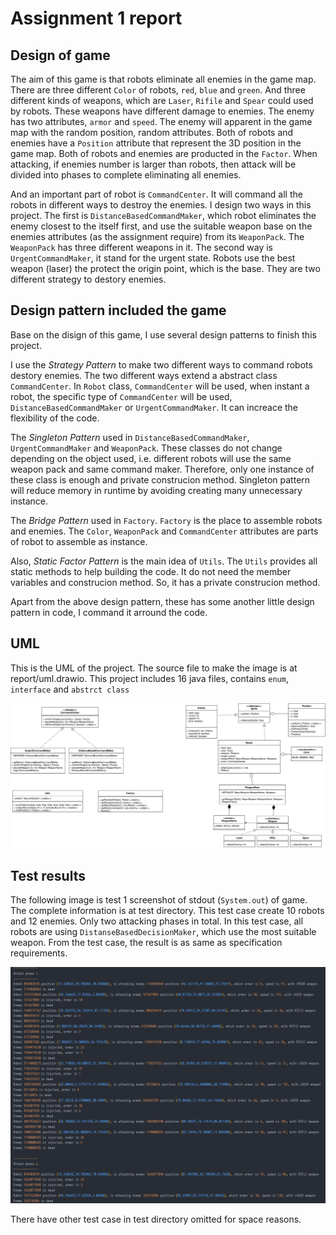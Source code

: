 # Assignment 1 report


## Design of game

The aim of this game is that robots eliminate all enemies in the game map. There are three different `Color` of robots, `red`, `blue` and `green`. And three different kinds of weapons, which are `Laser`, `Rifile` and `Spear` could used by robots. These weapons have different damage to enemies. The enemy has two attributes, `armor` and `speed`. The enemy will apparent in the game map with the random position, random attributes. Both of robots and enemies have a `Position` attribute that represent the 3D position in the game map. Both of robots and enemies are producted in the `Factor`. When attacking, if enemies number is larger than robots, then attack will be divided into phases to complete eliminating all enemies.

And an important part of robot is `CommandCenter`. It will command all the robots in different ways to destroy the enemies. I design two ways in this project. The first is `DistanceBasedCommandMaker`, which robot eliminates the enemy closest to the itself first, and use the suitable weapon base on the enemies attributes (as the assignment require) from its `WeaponPack`. The `WeaponPack` has three different weapons in it. The second way is `UrgentCommandMaker`, it stand for the urgent state. Robots use the best weapon (laser) the protect the origin point, which is the base. They are two different strategy to destory enemies.

## Design pattern included the game

Base on the disign of this game, I use several design patterns to finish this project.

I use the _Strategy Pattern_ to make two different ways to command robots destory enemies. The two different ways extend a abstract class `CommandCenter`. In `Robot` class, `CommandCenter` will be used, when instant a robot, the specific type of `CommandCenter` will be used, `DistanceBasedCommandMaker` or `UrgentCommandMaker`. It can increace the flexibility of the code.

The _Singleton Pattern_ used in `DistanceBasedCommandMaker`, `UrgentCommandMaker` and `WeaponPack`. These classes do not change depending on the object used, i.e. different robots will use the same weapon pack and same command maker. Therefore, only one instance of these class is enough and private construcion method. Singleton pattern will reduce memory in runtime by avoiding creating many unnecessary instance.

The _Bridge Pattern_ used in `Factory`. `Factory` is the place to assemble robots and enemies. The `Color`, `WeaponPack` and `CommandCenter` attributes are parts of robot to assemble as instance.

Also, _Static Factor Pattern_ is the main idea of `Utils`. The `Utils` provides all static methods to help building the code. It do not need the member variables and construcion method. So, it has a private construcion method.

Apart from the above design pattern, these has some another little design pattern in code, I command it arround the code.

## UML

This is the UML of the project. The source file to make the image is at report/uml.drawio. This project includes 16 java files, contains `enum`, `interface` and `abstrct class`

![picture 1](report/images/3b4d5d83332e5cc4c078dfd7597af0d0647f43f848de6a087a36dda76374ac79.svg)

## Test results

The following image is test 1 screenshot of stdout (`System.out`) of game. The complete information is at test directory. This test case create 10 robots and 12 enemies. Only two attacking phases in total. In this test case, all robots are using `DistanseBasedDecisionMaker`, which use the most suitable weapon. From the test case, the result is as same as specification requirements. 


![picture 1](report/images/b24255217ad24966b67ab869bb722e4da55da841d01d060d822f9b5a1f90edec.png)

There have other test case in test directory omitted for space reasons. 
